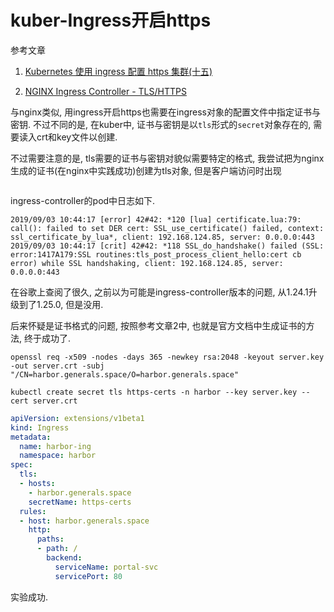 # kuber-Ingress开启https

参考文章

1. [Kubernetes 使用 ingress 配置 https 集群(十五)](https://www.cnblogs.com/wzlinux/p/10159366.html)

2. [NGINX Ingress Controller - TLS/HTTPS](https://kubernetes.github.io/ingress-nginx/user-guide/tls/)

与nginx类似, 用ingress开启https也需要在ingress对象的配置文件中指定证书与密钥. 不过不同的是, 在kuber中, 证书与密钥是以`tls`形式的`secret`对象存在的, 需要读入crt和key文件以创建.

不过需要注意的是, tls需要的证书与密钥对貌似需要特定的格式, 我尝试把为nginx生成的证书(在nginx中实践成功)创建为tls对象, 但是客户端访问时出现

```

```

ingress-controller的pod中日志如下.

```
2019/09/03 10:44:17 [error] 42#42: *120 [lua] certificate.lua:79: call(): failed to set DER cert: SSL_use_certificate() failed, context: ssl_certificate_by_lua*, client: 192.168.124.85, server: 0.0.0.0:443
2019/09/03 10:44:17 [crit] 42#42: *118 SSL_do_handshake() failed (SSL: error:1417A179:SSL routines:tls_post_process_client_hello:cert cb error) while SSL handshaking, client: 192.168.124.85, server: 0.0.0.0:443
```

在谷歌上查阅了很久, 之前以为可能是ingress-controller版本的问题, 从1.24.1升级到了1.25.0, 但是没用.

后来怀疑是证书格式的问题, 按照参考文章2中, 也就是官方文档中生成证书的方法, 终于成功了.

```console
openssl req -x509 -nodes -days 365 -newkey rsa:2048 -keyout server.key -out server.crt -subj "/CN=harbor.generals.space/O=harbor.generals.space"

kubectl create secret tls https-certs -n harbor --key server.key --cert server.crt
```

```yml
apiVersion: extensions/v1beta1
kind: Ingress
metadata:
  name: harbor-ing
  namespace: harbor
spec:
  tls:
  - hosts:
    - harbor.generals.space
    secretName: https-certs
  rules:
  - host: harbor.generals.space
    http:
      paths:
      - path: /
        backend:
          serviceName: portal-svc
          servicePort: 80
```

实验成功.
